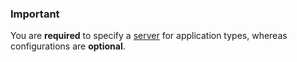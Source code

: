 <!-- post: -->


### Important

You are **required** to specify a [server](/building-your-stack/building-your-manifest-file#servers) for application types, whereas configurations are **optional**.




